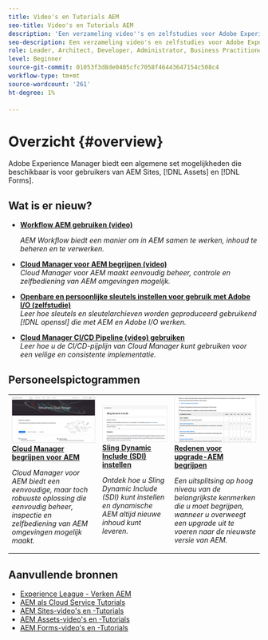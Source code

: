 ```yaml
---
title: Video's en Tutorials AEM
seo-title: Video's en Tutorials AEM
description: 'Een verzameling video''s en zelfstudies voor Adobe Experience Manager Foundation. '
seo-description: Een verzameling video's en zelfstudies voor Adobe Experience Manager Foundation
role: Leader, Architect, Developer, Administrator, Business Practitioner
level: Beginner
source-git-commit: 01053f3d8de0405cfc7058f46443647154c508c4
workflow-type: tm+mt
source-wordcount: '261'
ht-degree: 1%

---
```



# Overzicht {#overview}

Adobe Experience Manager biedt een algemene set mogelijkheden die beschikbaar is voor gebruikers van AEM Sites, [!DNL Assets] en [!DNL Forms].

## Wat is er nieuw?

* **[Workflow AEM gebruiken (video)](./workflow/use-workflow.md)**

   *AEM Workflow biedt een manier om in AEM samen te werken, inhoud te beheren en te verwerken.*

* **[Cloud Manager voor AEM begrijpen (video)](./cloud-manager/understand-cloud-manager-for-aem.md)**\
   *Cloud Manager voor AEM maakt eenvoudig beheer, controle en zelfbediening van AEM omgevingen mogelijk.*

* **[Openbare en persoonlijke sleutels instellen voor gebruik met Adobe I/O (zelfstudie)](./authentication/set-up-public-private-keys-for-use-with-aem-and-adobe-io.md)**\
   *Leer hoe sleutels en sleutelarchieven worden geproduceerd gebruikend  [!DNL openssl] die met AEM en Adobe I/O werken.*

* **[Cloud Manager CI/CD Pipeline (video) gebruiken](./cloud-manager/use-the-cicd-pipeline-in-cloud-manager-for-aem.md)**\
   *Leer hoe u de CI/CD-pijplijn van Cloud Manager kunt gebruiken voor een veilige en consistente implementatie.*

## Personeelspictogrammen

<table>
<tr>
  <td>
    <a href="./cloud-manager/understand-cloud-manager-for-aem.md">
    <img alt="Cloud Manager begrijpen voor AEM" src="./cloud-manager/assets/understand-cloud-manager-for-aem/thumbnail.png" />
    </a>
    <div>
     <a href="./cloud-manager/understand-cloud-manager-for-aem.md">
    <strong>Cloud Manager begrijpen voor AEM</strong>
    </a>
    </div>
    <p>
    <em>Cloud Manager voor AEM biedt een eenvoudige, maar toch robuuste oplossing die eenvoudig beheer, inspectie en zelfbediening van AEM omgevingen mogelijk maakt.</em>
    <p>
  </td>
   <td>
    <a href="./development/set-up-sling-dynamic-include.md">
    <img alt="Sling Dynamic Include (SDI) instellen" src="./development/assets/set-up-sling-dynamic-include/thumbnail.png" />
    </a>
     <div>
     <a href="./development/set-up-sling-dynamic-include.md">
    <strong>Sling Dynamic Include (SDI) instellen</strong>
    </a>
    </div>
    <p>
    <em>Ontdek hoe u Sling Dynamic Include (SDI) kunt instellen en dynamische AEM altijd nieuwe inhoud kunt leveren.</em>
    <p>
  </td>
  <td>
    <a href="./administration/understand-reasons-to-upgrade.md">
    <img alt="Redenen voor upgrade-AEM begrijpen" src="./administration/assets/understand-reasons-to-upgrade/thumbnail.png" />
    </a>
    <div>
    <a href="./administration/understand-reasons-to-upgrade.md">
    <strong>Redenen voor upgrade-AEM begrijpen</strong>
    </a>
    </div>
    <p>
    <em>Een uitsplitsing op hoog niveau van de belangrijkste kenmerken die u moet begrijpen, wanneer u overweegt een upgrade uit te voeren naar de nieuwste versie van AEM.</em>
    </p>
  </td>
</tr>
</table>

## Aanvullende bronnen

* [Experience League - Verken AEM](https://experienceleague.adobe.com/#recommended/solutions/experience-manager)
* [AEM als Cloud Service Tutorials](/help/cloud-service/overview.md)
* [AEM Sites-video&#39;s en -Tutorials](/help/sites/overview.md)
* [AEM Assets-video&#39;s en -Tutorials](/help/assets/overview.md)
* [AEM Forms-video&#39;s en -Tutorials](/help/forms/overview.md)

